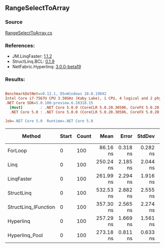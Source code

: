 ﻿## RangeSelectToArray

### Source
[RangeSelectToArray.cs](../LinqBenchmarks/RangeSelectToArray.cs)

### References:
- JM.LinqFaster: [1.1.2](https://www.nuget.org/packages/JM.LinqFaster/1.1.2)
- StructLinq.BCL: [0.1.9](https://www.nuget.org/packages/StructLinq.BCL/0.1.9)
- NetFabric.Hyperlinq: [3.0.0-beta19](https://www.nuget.org/packages/NetFabric.Hyperlinq/3.0.0-beta19)

### Results:
``` ini

BenchmarkDotNet=v0.12.1, OS=Windows 10.0.19042
Intel Core i7-7567U CPU 3.50GHz (Kaby Lake), 1 CPU, 4 logical and 2 physical cores
.NET Core SDK=5.0.100-preview.6.20318.15
  [Host]        : .NET Core 5.0.0 (CoreCLR 5.0.20.30506, CoreFX 5.0.20.30506), X64 RyuJIT
  .NET Core 5.0 : .NET Core 5.0.0 (CoreCLR 5.0.20.30506, CoreFX 5.0.20.30506), X64 RyuJIT

Job=.NET Core 5.0  Runtime=.NET Core 5.0  

```
|               Method | Start | Count |      Mean |    Error |   StdDev | Ratio | RatioSD |  Gen 0 | Gen 1 | Gen 2 | Allocated |
|--------------------- |------ |------ |----------:|---------:|---------:|------:|--------:|-------:|------:|------:|----------:|
|              ForLoop |     0 |   100 |  86.16 ns | 0.318 ns | 0.282 ns |  1.00 |    0.00 | 0.2027 |     - |     - |     424 B |
|                 Linq |     0 |   100 | 250.24 ns | 2.185 ns | 2.044 ns |  2.90 |    0.03 | 0.2446 |     - |     - |     512 B |
|           LinqFaster |     0 |   100 | 261.99 ns | 2.294 ns | 1.916 ns |  3.04 |    0.02 | 0.4053 |     - |     - |     848 B |
|           StructLinq |     0 |   100 | 532.53 ns | 2.882 ns | 2.555 ns |  6.18 |    0.04 | 0.7839 |     - |     - |    1640 B |
| StructLinq_IFunction |     0 |   100 | 357.30 ns | 2.565 ns | 2.274 ns |  4.15 |    0.03 | 0.7839 |     - |     - |    1640 B |
|            Hyperlinq |     0 |   100 | 257.29 ns | 1.669 ns | 1.561 ns |  2.99 |    0.02 | 0.2027 |     - |     - |     424 B |
|       Hyperlinq_Pool |     0 |   100 | 273.18 ns | 0.811 ns | 0.633 ns |  3.17 |    0.01 | 0.0267 |     - |     - |      56 B |
